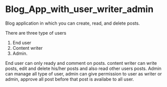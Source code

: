 # Blog_App_with_user_writer_admin
Blog application in which you can create, read, and delete posts.

There are three type of users
1) End user 
2) Content writer 
3) Admin. 

End user can only ready and comment on posts. content writer can write posts, edit and delete his/her posts and also read other users posts. Admin can manage all type of user, admin can give permission to user as writer or admin, approve all post before that post is availabe to all user. 
